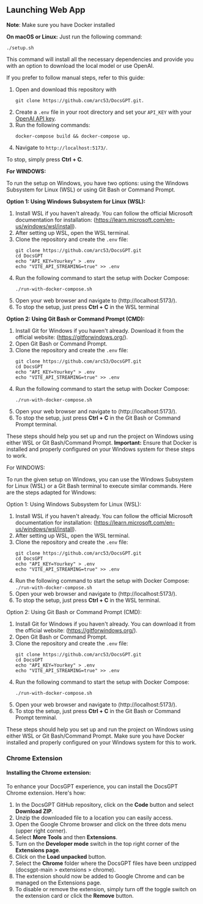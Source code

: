 ## Launching Web App
**Note**: Make sure you have Docker installed

**On macOS or Linux:**
Just run the following command:

```
./setup.sh
```

This command will install all the necessary dependencies and provide you with an option to download the local model or use OpenAI.

If you prefer to follow manual steps, refer to this guide:

1. Open and download this repository with 
   ```
   git clone https://github.com/arc53/DocsGPT.git.
   ```
2. Create a `.env` file in your root directory and set your `API_KEY` with your [OpenAI API key](https://platform.openai.com/account/api-keys).
3. Run the following commands:
   ```
   docker-compose build && docker-compose up.
   ```
4. Navigate to `http://localhost:5173/`.

To stop, simply press **Ctrl + C**.

**For WINDOWS:**

To run the setup on Windows, you have two options: using the Windows Subsystem for Linux (WSL) or using Git Bash or Command Prompt.

**Option 1: Using Windows Subsystem for Linux (WSL):**

1. Install WSL if you haven't already. You can follow the official Microsoft documentation for installation: (https://learn.microsoft.com/en-us/windows/wsl/install).
2. After setting up WSL, open the WSL terminal.
3. Clone the repository and create the `.env` file:
   ```
   git clone https://github.com/arc53/DocsGPT.git
   cd DocsGPT
   echo "API_KEY=Yourkey" > .env
   echo "VITE_API_STREAMING=true" >> .env
   ```
4. Run the following command to start the setup with Docker Compose:
   ```
   ./run-with-docker-compose.sh
   ```
6. Open your web browser and navigate to (http://localhost:5173/).
7. To stop the setup, just press **Ctrl + C** in the WSL terminal

**Option 2: Using Git Bash or Command Prompt (CMD):**

1. Install Git for Windows if you haven't already. Download it from the official website: (https://gitforwindows.org/).
2. Open Git Bash or Command Prompt.
3. Clone the repository and create the `.env` file:
   ```
   git clone https://github.com/arc53/DocsGPT.git
   cd DocsGPT
   echo "API_KEY=Yourkey" > .env
   echo "VITE_API_STREAMING=true" >> .env
   ```
4. Run the following command to start the setup with Docker Compose:
   ```
   ./run-with-docker-compose.sh
   ```
5. Open your web browser and navigate to (http://localhost:5173/).
6. To stop the setup, just press **Ctrl + C** in the Git Bash or Command Prompt terminal.

These steps should help you set up and run the project on Windows using either WSL or Git Bash/Command Prompt. 
**Important:** Ensure that Docker is installed and properly configured on your Windows system for these steps to work.


For WINDOWS:

To run the given setup on Windows, you can use the Windows Subsystem for Linux (WSL) or a Git Bash terminal to execute similar commands. Here are the steps adapted for Windows:

Option 1: Using Windows Subsystem for Linux (WSL):

1. Install WSL if you haven't already. You can follow the official Microsoft documentation for installation: (https://learn.microsoft.com/en-us/windows/wsl/install).
2. After setting up WSL, open the WSL terminal.
3. Clone the repository and create the `.env` file:
   ```
   git clone https://github.com/arc53/DocsGPT.git
   cd DocsGPT
   echo "API_KEY=Yourkey" > .env
   echo "VITE_API_STREAMING=true" >> .env
   ```
4. Run the following command to start the setup with Docker Compose:
    `./run-with-docker-compose.sh`
5. Open your web browser and navigate to (http://localhost:5173/).
6. To stop the setup, just press **Ctrl + C** in the WSL terminal.

Option 2: Using Git Bash or Command Prompt (CMD):

1. Install Git for Windows if you haven't already. You can download it from the official website: (https://gitforwindows.org/).
2. Open Git Bash or Command Prompt.
3. Clone the repository and create the `.env` file:
   ```
   git clone https://github.com/arc53/DocsGPT.git
   cd DocsGPT
   echo "API_KEY=Yourkey" > .env
   echo "VITE_API_STREAMING=true" >> .env
   ```
4. Run the following command to start the setup with Docker Compose:
   ```
   ./run-with-docker-compose.sh
   ```
5. Open your web browser and navigate to (http://localhost:5173/).
6. To stop the setup, just press **Ctrl + C** in the Git Bash or Command Prompt terminal.

These steps should help you set up and run the project on Windows using either WSL or Git Bash/Command Prompt. Make sure you have Docker installed and properly configured on your Windows system for this to work.


### Chrome Extension

#### Installing the Chrome extension:
To enhance your DocsGPT experience, you can install the DocsGPT Chrome extension. Here's how:

1. In the DocsGPT GitHub repository, click on the **Code** button and select **Download ZIP**.
2. Unzip the downloaded file to a location you can easily access.
3. Open the Google Chrome browser and click on the three dots menu (upper right corner).
4. Select **More Tools** and then **Extensions**.
5. Turn on the **Developer mode** switch in the top right corner of the **Extensions page**.
6. Click on the **Load unpacked** button.
7. Select the **Chrome** folder where the DocsGPT files have been unzipped (docsgpt-main > extensions > chrome).
8. The extension should now be added to Google Chrome and can be managed on the Extensions page.
9. To disable or remove the extension, simply turn off the toggle switch on the extension card or click the **Remove** button.
